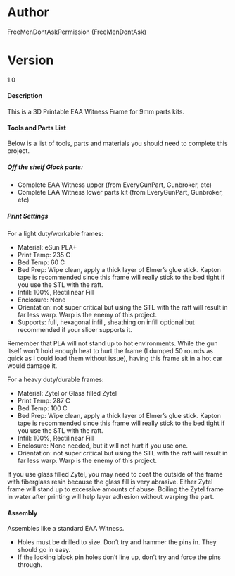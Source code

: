 ﻿# Author
FreeMenDontAskPermission (FreeMenDontAsk)

# Version
1.0

#### Description 
This is a 3D Printable EAA Witness Frame for 9mm parts kits.

#### Tools and Parts List
Below is a list of tools, parts and materials you should need to complete this project.

##### Off the shelf Glock parts:
* Complete EAA Witness upper (from EveryGunPart, Gunbroker, etc)
* Complete EAA Witness lower parts kit (from EveryGunPart, Gunbroker, etc)


##### Print Settings
For a light duty/workable frames:
* Material: eSun PLA+
* Print Temp: 235 C
* Bed Temp: 60 C
* Bed Prep: Wipe clean, apply a thick layer of Elmer’s glue stick. Kapton tape is recommended since this frame will really stick to the bed tight if you use the STL with the raft.
* Infill: 100%, Rectilinear Fill
* Enclosure: None
* Orientation: not super critical but using the STL with the raft will result in far less warp. Warp is the enemy of this project.
* Supports: full, hexagonal infill, sheathing on infill optional but recommended if your slicer supports it.

Remember that PLA will not stand up to hot environments. While the gun itself won’t hold enough heat to hurt the frame (I dumped 50 rounds as quick as I could load them without issue), having this frame sit in a hot car would damage it.

For a heavy duty/durable frames:
* Material: Zytel or Glass filled Zytel
* Print Temp: 287 C
* Bed Temp: 100 C
* Bed Prep: Wipe clean, apply a thick layer of Elmer’s glue stick. Kapton tape is recommended since this frame will really stick to the bed tight if you use the STL with the raft.
* Infill: 100%, Rectilinear Fill
* Enclosure: None needed, but it will not hurt if you use one.
* Orientation: not super critical but using the STL with the raft will result in far less warp. Warp is the enemy of this project.

If you use glass filled Zytel, you may need to coat the outside of the frame with fiberglass resin because the glass fill is very abrasive. Either Zytel frame will stand up to excessive amounts of abuse. Boiling the Zytel frame in water after printing will help layer adhesion without warping the part.

#### Assembly 
Assembles like a standard EAA Witness.

* Holes must be drilled to size. Don’t try and hammer the pins in. They should go in easy.
* If the locking block pin holes don’t line up, don’t try and force the pins through.



